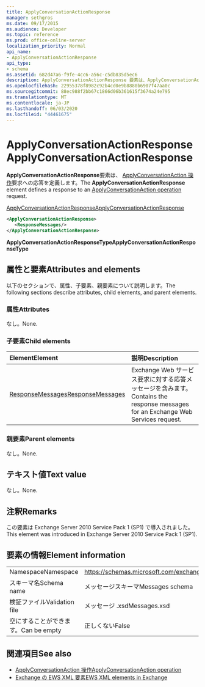 ```yaml
---
title: ApplyConversationActionResponse
manager: sethgros
ms.date: 09/17/2015
ms.audience: Developer
ms.topic: reference
ms.prod: office-online-server
localization_priority: Normal
api_name:
- ApplyConversationActionResponse
api_type:
- schema
ms.assetid: 682d47a6-f9fe-4cc6-a56c-c5db835d5ec6
description: ApplyConversationActionResponse 要素は、ApplyConversationAction 操作要求への応答を定義します。
ms.openlocfilehash: 22955378f8982c92b4cd0e9b8880b6907f47aa0c
ms.sourcegitcommit: 88ec988f2bb67c1866d06b361615f3674a24e795
ms.translationtype: MT
ms.contentlocale: ja-JP
ms.lasthandoff: 06/03/2020
ms.locfileid: "44461675"
---
```

# <a name="applyconversationactionresponse"></a><span data-ttu-id="e5c77-103">ApplyConversationActionResponse</span><span class="sxs-lookup"><span data-stu-id="e5c77-103">ApplyConversationActionResponse</span></span>

<span data-ttu-id="e5c77-104">**ApplyConversationActionResponse**要素は、 [ApplyConversationAction 操作](applyconversationaction-operation.md)要求への応答を定義します。</span><span class="sxs-lookup"><span data-stu-id="e5c77-104">The **ApplyConversationActionResponse** element defines a response to an [ApplyConversationAction operation](applyconversationaction-operation.md) request.</span></span> 
  
[<span data-ttu-id="e5c77-105">ApplyConversationActionResponse</span><span class="sxs-lookup"><span data-stu-id="e5c77-105">ApplyConversationActionResponse</span></span>](applyconversationactionresponse.md)
  
```XML
<ApplyConversationActionResponse>
   <ResponseMessages/>
</ApplyConversationActionResponse>
```

 <span data-ttu-id="e5c77-106">**ApplyConversationActionResponseType**</span><span class="sxs-lookup"><span data-stu-id="e5c77-106">**ApplyConversationActionResponseType**</span></span>
## <a name="attributes-and-elements"></a><span data-ttu-id="e5c77-107">属性と要素</span><span class="sxs-lookup"><span data-stu-id="e5c77-107">Attributes and elements</span></span>

<span data-ttu-id="e5c77-108">以下のセクションで、属性、子要素、親要素について説明します。</span><span class="sxs-lookup"><span data-stu-id="e5c77-108">The following sections describe attributes, child elements, and parent elements.</span></span>
  
### <a name="attributes"></a><span data-ttu-id="e5c77-109">属性</span><span class="sxs-lookup"><span data-stu-id="e5c77-109">Attributes</span></span>

<span data-ttu-id="e5c77-110">なし。</span><span class="sxs-lookup"><span data-stu-id="e5c77-110">None.</span></span>
  
### <a name="child-elements"></a><span data-ttu-id="e5c77-111">子要素</span><span class="sxs-lookup"><span data-stu-id="e5c77-111">Child elements</span></span>

|<span data-ttu-id="e5c77-112">**Element**</span><span class="sxs-lookup"><span data-stu-id="e5c77-112">**Element**</span></span>|<span data-ttu-id="e5c77-113">**説明**</span><span class="sxs-lookup"><span data-stu-id="e5c77-113">**Description**</span></span>|
|:-----|:-----|
|[<span data-ttu-id="e5c77-114">ResponseMessages</span><span class="sxs-lookup"><span data-stu-id="e5c77-114">ResponseMessages</span></span>](responsemessages.md) <br/> |<span data-ttu-id="e5c77-115">Exchange Web サービス要求に対する応答メッセージを含みます。</span><span class="sxs-lookup"><span data-stu-id="e5c77-115">Contains the response messages for an Exchange Web Services request.</span></span>  <br/> |
   
### <a name="parent-elements"></a><span data-ttu-id="e5c77-116">親要素</span><span class="sxs-lookup"><span data-stu-id="e5c77-116">Parent elements</span></span>

<span data-ttu-id="e5c77-117">なし。</span><span class="sxs-lookup"><span data-stu-id="e5c77-117">None.</span></span>
  
## <a name="text-value"></a><span data-ttu-id="e5c77-118">テキスト値</span><span class="sxs-lookup"><span data-stu-id="e5c77-118">Text value</span></span>

<span data-ttu-id="e5c77-119">なし。</span><span class="sxs-lookup"><span data-stu-id="e5c77-119">None.</span></span>
  
## <a name="remarks"></a><span data-ttu-id="e5c77-120">注釈</span><span class="sxs-lookup"><span data-stu-id="e5c77-120">Remarks</span></span>

<span data-ttu-id="e5c77-121">この要素は Exchange Server 2010 Service Pack 1 (SP1) で導入されました。</span><span class="sxs-lookup"><span data-stu-id="e5c77-121">This element was introduced in Exchange Server 2010 Service Pack 1 (SP1).</span></span>
  
## <a name="element-information"></a><span data-ttu-id="e5c77-122">要素の情報</span><span class="sxs-lookup"><span data-stu-id="e5c77-122">Element information</span></span>

|||
|:-----|:-----|
|<span data-ttu-id="e5c77-123">Namespace</span><span class="sxs-lookup"><span data-stu-id="e5c77-123">Namespace</span></span>  <br/> |https://schemas.microsoft.com/exchange/services/2006/messages  <br/> |
|<span data-ttu-id="e5c77-124">スキーマ名</span><span class="sxs-lookup"><span data-stu-id="e5c77-124">Schema name</span></span>  <br/> |<span data-ttu-id="e5c77-125">メッセージスキーマ</span><span class="sxs-lookup"><span data-stu-id="e5c77-125">Messages schema</span></span>  <br/> |
|<span data-ttu-id="e5c77-126">検証ファイル</span><span class="sxs-lookup"><span data-stu-id="e5c77-126">Validation file</span></span>  <br/> |<span data-ttu-id="e5c77-127">メッセージ .xsd</span><span class="sxs-lookup"><span data-stu-id="e5c77-127">Messages.xsd</span></span>  <br/> |
|<span data-ttu-id="e5c77-128">空にすることができます。</span><span class="sxs-lookup"><span data-stu-id="e5c77-128">Can be empty</span></span>  <br/> |<span data-ttu-id="e5c77-129">正しくない</span><span class="sxs-lookup"><span data-stu-id="e5c77-129">False</span></span>  <br/> |
   
## <a name="see-also"></a><span data-ttu-id="e5c77-130">関連項目</span><span class="sxs-lookup"><span data-stu-id="e5c77-130">See also</span></span>

- [<span data-ttu-id="e5c77-131">ApplyConversationAction 操作</span><span class="sxs-lookup"><span data-stu-id="e5c77-131">ApplyConversationAction operation</span></span>](applyconversationaction-operation.md)
- [<span data-ttu-id="e5c77-132">Exchange の EWS XML 要素</span><span class="sxs-lookup"><span data-stu-id="e5c77-132">EWS XML elements in Exchange</span></span>](ews-xml-elements-in-exchange.md)

